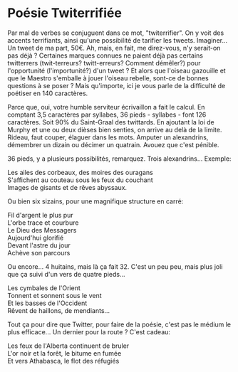 # Poésie Twiterrifiée  
  
Par mal de verbes se conjuguent dans ce mot, "twiterrifier". On y voit des accents terrifiants, ainsi qu'une possibilité de tarifier les tweets. Imaginer... Un tweet de ma part, 50€. Ah, mais, en fait, me direz-vous, n'y serait-on pas déjà ? Certaines marques connues ne paient déjà pas certains twitterrers (twit-terreurs? twitt-erreurs? Comment démêler?) pour l'opportunité (l'importunité?) d'un tweet ? Et alors que l'oiseau gazouille et que le Maestro s'emballe à jouer l'oiseau rebelle, sont-ce de bonnes questions à se poser ? Mais qu'importe, ici je vous parle de la difficulté de poétiser en 140 caractères.  
  
Parce que, oui, votre humble serviteur écrivaillon a fait le calcul. En comptant 3,5 caractères par syllabes, 36 pieds - syllabes - font 126 caractères. Soit 90% du Saint-Graal des twittards. En ajoutant la loi de Murphy et une ou deux dièses bien senties, on arrive au delà de la limite. Rideau, faut couper, élaguer dans les mots. Amputer un alexandrins, démembrer un dizain ou décimer un quatrain. Avouez que c'est pénible.  
  
36 pieds, y a plusieurs possibilités, remarquez. Trois alexandrins... Exemple:  
  
Les ailes des corbeaux, des moires des ouragans  
S'affichent au couteau sous les feux du couchant   
Images de gisants et de rêves abyssaux.  
  
Ou bien six sizains, pour une magnifique structure en carré:  
  
Fil d'argent le plus pur  
L'orbe trace et courbure  
Le Dieu des Messagers  
Aujourd'hui glorifié  
Devant l'astre du jour  
Achève son parcours  
  
Ou encore... 4 huitains, mais là ça fait 32. C'est un peu peu, mais plus joli que ça suivi d'un vers de quatre pieds...  
  
Les cymbales de l'Orient   
Tonnent et sonnent sous le vent   
Et les basses de l'Occident  
Rêvent de haillons, de mendiants...  
  
Tout ça pour dire que Twitter, pour faire de la poésie, c'est pas le médium le plus efficace... Un dernier pour la route ? C'est cadeau:  
  
Les feux de l'Alberta continuent de bruler  
L'or noir et la forêt, le bitume en fumée  
Et vers Athabasca, le flot des réfugiés 